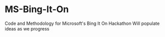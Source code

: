 # MS-Bing-It-On
Code and Methodology for Microsoft's Bing It On Hackathon 
Will populate ideas as we progress
